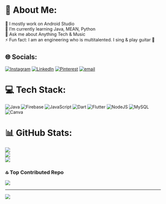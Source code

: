 # 💫 About Me:
🔭 I mostly work on Android Studio<br>🌱 I’m currently learning Java, MEAN, Python<br>💬 Ask me about Anything Tech & Music <br>⚡ Fun fact: I am an engineering who is multitalented. I sing & play guitar 🎸


## 🌐 Socials:
[![Instagram](https://img.shields.io/badge/Instagram-%23E4405F.svg?logo=Instagram&logoColor=white)](https://instagram.com/im_.sumit) [![LinkedIn](https://img.shields.io/badge/LinkedIn-%230077B5.svg?logo=linkedin&logoColor=white)](https://linkedin.com/in/https://www.linkedin.com/in/sumit-gangavati-3477b7) [![Pinterest](https://img.shields.io/badge/Pinterest-%23E60023.svg?logo=Pinterest&logoColor=white)](https://pinterest.com/https://in.pinterest.com/sumitgangavati2003/) [![email](https://img.shields.io/badge/Email-D14836?logo=gmail&logoColor=white)](mailto:sumitgangavati2003@gmail.com) 

# 💻 Tech Stack:
![Java](https://img.shields.io/badge/java-%23ED8B00.svg?style=for-the-badge&logo=openjdk&logoColor=white) ![Firebase](https://img.shields.io/badge/firebase-%23039BE5.svg?style=for-the-badge&logo=firebase) ![JavaScript](https://img.shields.io/badge/javascript-%23323330.svg?style=for-the-badge&logo=javascript&logoColor=%23F7DF1E) ![Dart](https://img.shields.io/badge/dart-%230175C2.svg?style=for-the-badge&logo=dart&logoColor=white) ![Flutter](https://img.shields.io/badge/Flutter-%2302569B.svg?style=for-the-badge&logo=Flutter&logoColor=white) ![NodeJS](https://img.shields.io/badge/node.js-6DA55F?style=for-the-badge&logo=node.js&logoColor=white) ![MySQL](https://img.shields.io/badge/mysql-4479A1.svg?style=for-the-badge&logo=mysql&logoColor=white) ![Canva](https://img.shields.io/badge/Canva-%2300C4CC.svg?style=for-the-badge&logo=Canva&logoColor=white)
# 📊 GitHub Stats:
![](https://github-readme-stats.vercel.app/api?username=Sumit2030&theme=dark&hide_border=false&include_all_commits=true&count_private=true)<br/>
![](https://github-readme-streak-stats.herokuapp.com/?user=Sumit2030&theme=dark&hide_border=false)<br/>
![](https://github-readme-stats.vercel.app/api/top-langs/?username=Sumit2030&theme=dark&hide_border=false&include_all_commits=true&count_private=true&layout=compact)

### 🔝 Top Contributed Repo
![](https://github-contributor-stats.vercel.app/api?username=Sumit2030&limit=5&theme=dark&combine_all_yearly_contributions=true)

---
[![](https://visitcount.itsvg.in/api?id=Sumit2030&icon=0&color=0)](https://visitcount.itsvg.in)

<!-- Proudly created with GPRM ( https://gprm.itsvg.in ) -->
